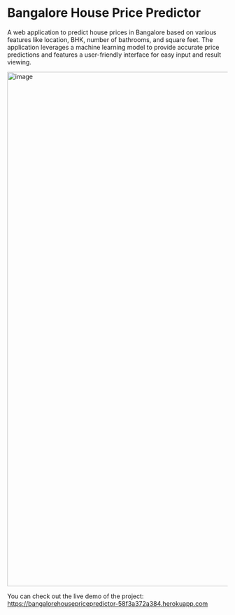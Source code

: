 # Bangalore House Price Predictor

A web application to predict house prices in Bangalore based on various features like location, BHK, number of bathrooms, and square feet. The application leverages a machine learning model to provide accurate price predictions and features a user-friendly interface for easy input and result viewing.

<img width="1175" alt="image" src="https://github.com/sparsh2005/bangalore-house-price-predictor/assets/132638162/7d5205b5-6557-48e8-9941-eec39cdade3f">

You can check out the live demo of the project: https://bangalorehousepricepredictor-58f3a372a384.herokuapp.com

